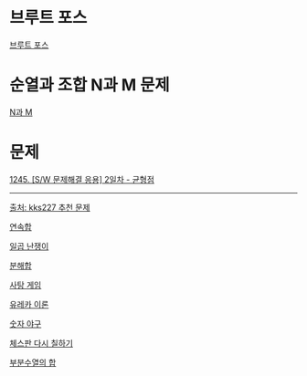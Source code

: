 # 브루트 포스
[브루트 포스](https://docs.google.com/document/d/1hirNygR15w7nn7hvsfF3KMlaYNIwYE6p17n7er7AIRA/edit?usp=sharing)

# 순열과 조합 N과 M 문제
[N과 M](https://docs.google.com/document/d/1mzAah-D2-5NPPImeQujdlgZmVYRtZZT2v8bsL8OuQVo/edit?usp=sharing)

# 문제
[1245. [S/W 문제해결 응용] 2일차 - 균형점](https://www.swexpertacademy.com/main/learn/course/lectureProblemViewer.do)
<hr>

[출처: kks227 추천 문제](https://kks227.blog.me/220769870195)

[연속합](https://www.acmicpc.net/problem/1912)

[일곱 난쟁이](https://www.acmicpc.net/problem/2309)

[분해합](https://www.acmicpc.net/problem/2231)

[사탕 게임](https://www.acmicpc.net/problem/3085)

[유레카 이론](https://www.acmicpc.net/problem/10448)

[숫자 야구](https://www.acmicpc.net/problem/2503)

[체스판 다시 칠하기](https://www.acmicpc.net/problem/1018)

[부분수열의 합](https://www.acmicpc.net/problem/1182)

